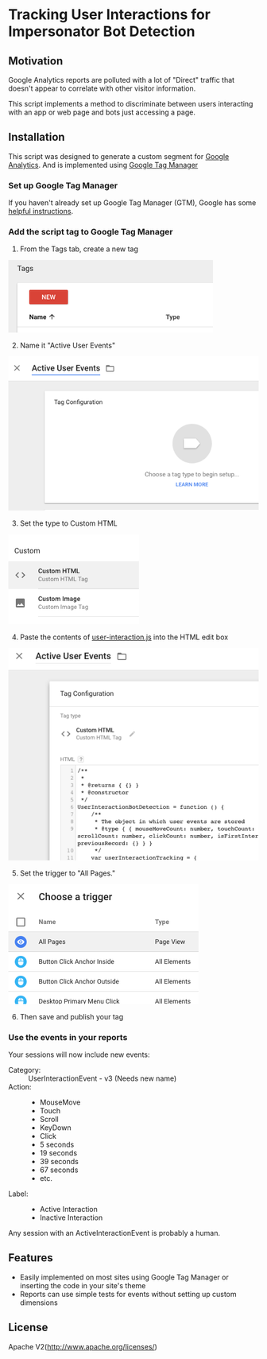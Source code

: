 Tracking User Interactions for Impersonator Bot Detection
===========================
Motivation
----------
Google Analytics reports are polluted with a lot of "Direct" traffic that doesn't appear to correlate with other visitor information.

This script implements a method to discriminate between users interacting with an app or web page and bots just accessing a page.

Installation
------------
This script was designed to generate a custom segment for [Google Analytics](https://analytics.google.com/). And is implemented using [Google Tag Manager](https://www.google.com/analytics/tag-manager/)

### Set up Google Tag Manager
If you haven't already set up Google Tag Manager (GTM), Google has some [helpful instructions](https://support.google.com/tagmanager/answer/6102821?hl=en).

### Add the script tag to Google Tag Manager

1. From the Tags tab, create a new tag

 ![New Tag](screenshots/new-tag.png "New Tag")

2. Name it "Active User Events"

 ![Tag Name](screenshots/tag-name.png "Tag Name")

3. Set the type to Custom HTML

 ![Tag Type](screenshots/tag-type.png "Tag Type")

4. Paste the contents of  [user-interaction.js](https://github.com/FirebrandLLC/User-Interaction-JS-Tracking/blob/master/user-interaction.js) into the HTML edit box

 ![Tag HTML](screenshots/tag-html.png "Tag HTML")

5. Set the trigger to "All Pages."

 ![Tag Trigger](screenshots/tag-trigger.png "Tag Trigger")

6. Then save and publish your tag

### Use the events in your reports
Your sessions will now include new events:
<dl>
<dt>Category:</dt>
<dd>UserInteractionEvent - v3 (Needs new name)</dd>
<dt>Action:</dt>
<dd>

  + MouseMove
  + Touch
  + Scroll
  + KeyDown
  + Click
  + 5 seconds
  + 19 seconds
  + 39 seconds
  + 67 seconds
  + etc.
 </dd>
<dt>Label:</dt>
<dd>

  + Active Interaction
  + Inactive Interaction
</dd>
</dl>

Any session with an ActiveInteractionEvent is probably a human.


Features
----------
 - Easily implemented on most sites using Google Tag Manager or inserting the code in your site's theme
 - Reports can use simple tests for events without setting up custom dimensions

License
-------
Apache V2(http://www.apache.org/licenses/)
